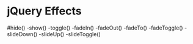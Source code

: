# jQuery Effects
#hide()
-show()
-toggle()
-fadeIn()
-fadeOut()
-fadeTo()
-fadeToggle()
-slideDown()
-slideUp()
-slideToggle()
